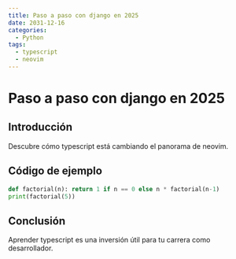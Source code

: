 ```yaml
---
title: Paso a paso con django en 2025
date: 2031-12-16
categories:
  - Python
tags:
  - typescript
  - neovim
---
```


# Paso a paso con django en 2025

## Introducción

Descubre cómo typescript está cambiando el panorama de neovim.

## Código de ejemplo

```python
def factorial(n): return 1 if n == 0 else n * factorial(n-1)
print(factorial(5))
```

## Conclusión

Aprender typescript es una inversión útil para tu carrera como desarrollador.